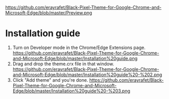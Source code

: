 https://github.com/erayrafet/Black-Pixel-Theme-for-Google-Chrome-and-Microsoft-Edge/blob/master/Preview.png


# Installation guide

1. Turn on Developer mode in the Chrome/Edge Extensions page.
https://github.com/erayrafet/Black-Pixel-Theme-for-Google-Chrome-and-Microsoft-Edge/blob/master/Installation%20guide.png
2. Drag and drop the theme.crx file in that window.
https://github.com/erayrafet/Black-Pixel-Theme-for-Google-Chrome-and-Microsoft-Edge/blob/master/Installation%20guide%20-%202.png
3. Click "Add theme" and you're done.
https://github.com/erayrafet/Black-Pixel-Theme-for-Google-Chrome-and-Microsoft-Edge/blob/master/Installation%20guide%20-%203.png
